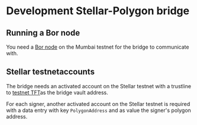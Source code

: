 # Development Stellar-Polygon bridge

## Running a Bor node

You need a [Bor node](./bornode.md) on the Mumbai testnet for the bridge to communicate with.

## Stellar testnetaccounts

The bridge needs an activated account on the Stellar testnet with a trustline to [testnet TFT](https://github.com/threefoldfoundation/tft-stellar/blob/master/development.md#tft-on-stellar-testnet)as the bridge vault address.

For each signer, another activated account on the Stellar testnet is required with  a data entry with key `PolygonAddress` and as value the signer's polygon address.
